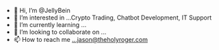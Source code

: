 - 👋 Hi, I’m @JellyBein
- 👀 I’m interested in ...Crypto Trading, Chatbot Development, IT Support
- 🌱 I’m currently learning ...
- 💞️ I’m looking to collaborate on ...
- 📫 How to reach me ...jason@theholyroger.com

<!---
JellyBein/JellyBein is a ✨ special ✨ repository because its `README.md` (this file) appears on your GitHub profile.
You can click the Preview link to take a look at your changes.
--->
